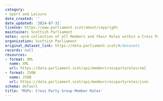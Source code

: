 ```yaml
---
category:
- Sport and Leisure
date_created: ''
date_updated: '2024-07-31'
license: https://www.parliament.scot/about/copyright
maintainer: Scottish Parliament
notes: <p>A collection of all Members and their Roles within a Cross Party Group.</p>
organization: Scottish Parliament
original_dataset_link: https://data.parliament.scot/#/datasets
records: null
resources:
- format: XML
  name: XML
  url: https://data.parliament.scot/api/membercrosspartyroles/xml
- format: JSON
  name: JSON
  url: https://data.parliament.scot/api/membercrosspartyroles/json
schema: default
title: 'MSPs: Cross Party Group Member Roles'
---
```

